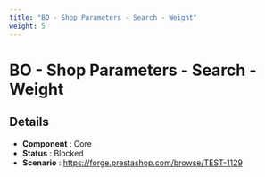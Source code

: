 ```yaml
---
title: "BO - Shop Parameters - Search - Weight"
weight: 5
---
```


# BO - Shop Parameters - Search - Weight
## Details
* **Component** : Core
* **Status** : Blocked
* **Scenario** : https://forge.prestashop.com/browse/TEST-1129

